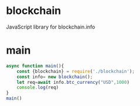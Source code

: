 # blockchain
JavaScript library for blockchain.info
# main
```js
async function main(){
    const {blockchain} = require('./blockchain');
    const info= new blockchain();
    let req=await info.btc_currency("USD",1000)
    console.log(req)
}
main()
```
